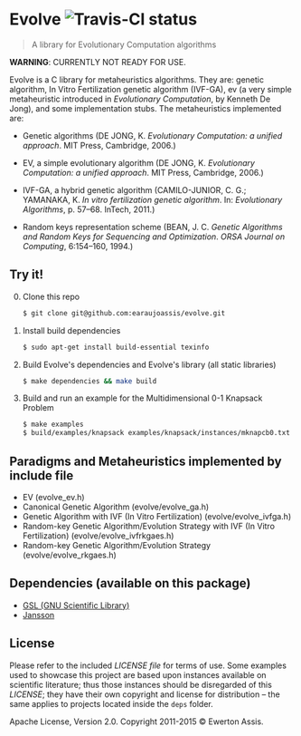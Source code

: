 # Evolve ![Travis-CI status](https://travis-ci.org/earaujoassis/evolve.svg?branch=master "Travis-CI status")

> A library for Evolutionary Computation algorithms

**WARNING**: CURRENTLY NOT READY FOR USE.

Evolve is a C library for metaheuristics algorithms. They are: genetic algorithm, In Vitro Fertilization
genetic algorithm (IVF-GA), ev (a very simple metaheuristic introduced in *Evolutionary Computation*, by
Kenneth De Jong), and some implementation stubs. The metaheuristics implemented are:

* Genetic algorithms (DE JONG, K. *Evolutionary Computation: a unified approach*. MIT Press, Cambridge,
2006.)

* EV, a simple evolutionary algorithm (DE JONG, K. *Evolutionary Computation: a unified approach*. MIT
Press, Cambridge, 2006.)

* IVF-GA, a hybrid genetic algorithm (CAMILO-JUNIOR, C. G.; YAMANAKA, K. *In vitro fertilization genetic
algorithm*. In: *Evolutionary Algorithms*, p. 57&ndash;68. InTech, 2011.)

* Random keys representation scheme (BEAN, J. C. *Genetic Algorithms and Random Keys for Sequencing and
Optimization*. *ORSA Journal on Computing*, 6:154&ndash;160, 1994.)

## Try it!

0. Clone this repo

   ```sh
   $ git clone git@github.com:earaujoassis/evolve.git
   ```

1. Install build dependencies

   ```sh
   $ sudo apt-get install build-essential texinfo
   ```

2. Build Evolve's dependencies and Evolve's library (all static libraries)

   ```sh
   $ make dependencies && make build
   ```

3. Build and run an example for the Multidimensional 0-1 Knapsack Problem

   ```sh
   $ make examples
   $ build/examples/knapsack examples/knapsack/instances/mknapcb0.txt
   ```

## Paradigms and Metaheuristics implemented by include file

* EV (evolve_ev.h)
* Canonical Genetic Algorithm (evolve/evolve_ga.h)
* Genetic Algorithm with IVF (In Vitro Fertilization) (evolve/evolve_ivfga.h)
* Random-key Genetic Algorithm/Evolution Strategy with IVF (In Vitro Fertilization) (evolve/evolve_ivfrkgaes.h)
* Random-key Genetic Algorithm/Evolution Strategy (evolve/evolve_rkgaes.h)

## Dependencies (available on this package)

 * [GSL (GNU Scientific Library)](http://www.gnu.org/software/gsl/)
 * [Jansson](http://www.digip.org/jansson/)

## License

Please refer to the included *LICENSE file* for terms of use. Some examples used to showcase this project
are based upon instances available on scientific literature; thus those instances should be disregarded of
this *LICENSE*; they have their own copyright and license for distribution – the same applies to projects
located inside the `deps` folder.

Apache License, Version 2.0. Copyright 2011-2015 &copy; Ewerton Assis.

